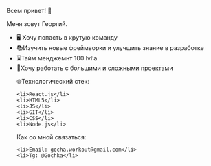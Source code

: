 Всем привет! 👋

Меня зовут Георгий.

- 🖥 Хочу попасть в крутую команду
- 📚Изучить новые фреймворки и улучшить знание в разработке 
- ⌛️Тайм менджемнт 100 lvl’а
- 🏹Хочу работать с большими и сложными проектами 
<div id="skils">
  <ul>
  🌐Технологический стек:

    <li>React.js</li> 
    <li>HTML5</li> 
    <li>JS</li> 
    <li>GIT</li> 
    <li>CSS</li> 
    <li>Node.js</li> 
  <ul>
</div>
<div id="connect">
  <ul>
  Как со мной связаться:

    <li>Email: gocha.workout@gmail.com</li>    
    <li>Tg: @Gochka</li>
  </ul>
</div>
